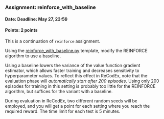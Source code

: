 ### Assignment: reinforce_with_baseline
#### Date: Deadline: May 27, 23:59
#### Points: 2 points

This is a continuation of `reinforce` assignment.

Using the [reinforce_with_baseline.py](https://github.com/ufal/npfl114/tree/past-1718/labs/12/reinforce_with_baseline.py)
template, modify the REINFORCE algorithm to use a baseline.

Using a baseline lowers the variance of the value function gradient estimator,
which allows faster training and decreases sensitivity to hyperparameter values.
To reflect this effect in ReCodEx, note that the evaluation phase will
_automatically start after 200 episodes_. Using only 200 episodes for training
in this setting is probably too little for the REINFORCE algorithm, but
suffices for the variant with a baseline.

During evaluation in ReCodEx, two different random seeds will be employed, and
you will get a point for each setting where you reach the required reward.
The time limit for each test is 5 minutes.
